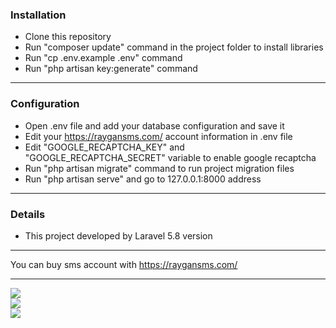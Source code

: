 ### Installation

- Clone this repository 
- Run "composer update" command in the project folder to install libraries
- Run "cp .env.example .env" command
- Run "php artisan key:generate" command

------------
### Configuration

- Open .env file and add your database configuration and save it
- Edit your https://raygansms.com/ account information in .env file
- Edit "GOOGLE_RECAPTCHA_KEY" and "GOOGLE_RECAPTCHA_SECRET" variable to enable google recaptcha
- Run "php artisan migrate" command to run project migration files
- Run "php artisan serve" and go to 127.0.0.1:8000 address

------------
### Details

- This project developed by Laravel 5.8 version

------------
You can buy sms account with https://raygansms.com/


------------
<img src="http://uupload.ir/files/mex0_screenshot_2019-10-13_smsauth(1).png">
<br>
<img src="http://uupload.ir/files/4mep_screenshot_2019-10-13_smsauth(2).png">
<br>
<img src="http://uupload.ir/files/2w09_screenshot_2019-10-13_smsauth.png">